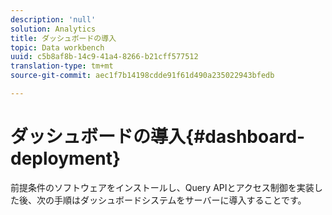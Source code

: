 ```yaml
---
description: 'null'
solution: Analytics
title: ダッシュボードの導入
topic: Data workbench
uuid: c5b8af8b-14c9-41a4-8266-b21cff577512
translation-type: tm+mt
source-git-commit: aec1f7b14198cdde91f61d490a235022943bfedb

---
```



# ダッシュボードの導入{#dashboard-deployment}

前提条件のソフトウェアをインストールし、Query APIとアクセス制御を実装した後、次の手順はダッシュボードシステムをサーバーに導入することです。
